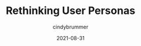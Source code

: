 ---
author: cindybrummer
date: 2021-08-31
permalink: false
publisher: uxbooth
tags:
  - usability
  - user-experience
target_url: https://www.uxbooth.com/articles/rethinking-user-personas/
title: Rethinking User Personas
---